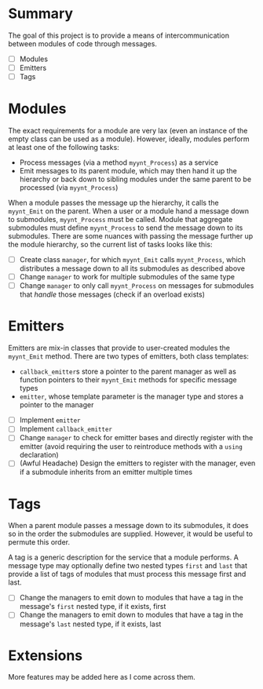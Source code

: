 # Summary
The goal of this project is to provide a means of intercommunication between modules of code through messages.

- [ ] Modules
- [ ] Emitters
- [ ] Tags

# Modules
The exact requirements for a module are very lax (even an instance of the empty class can be used as a module).
However, ideally, modules perform at least one of the following tasks:

- Process messages (via a method `myynt_Process`) as a service
- Emit messages to its parent module, which may then hand it up the hierarchy or back down to sibling modules under the same parent to be processed (via `myynt_Process`)

When a module passes the message up the hierarchy, it calls the `myynt_Emit` on the parent.
When a user or a module hand a message down to submodules, `myynt_Process` must be called.
Module that aggregate submodules must define `myynt_Process` to send the message down to its submodules.
There are some nuances with passing the message further up the module hierarchy, so the current list of tasks looks like this:

- [ ] Create class `manager`, for which `myynt_Emit` calls `myynt_Process`, which distributes a message down to all its submodules as described above
- [ ] Change `manager` to work for multiple submodules of the same type
- [ ] Change `manager` to only call `myynt_Process` on messages for submodules that *handle* those messages (check if an overload exists)

# Emitters
Emitters are mix-in classes that provide to user-created modules the `myynt_Emit` method.
There are two types of emitters, both class templates:
- `callback_emitter`s store a pointer to the parent manager as well as function pointers to their `myynt_Emit` methods for specific message types
- `emitter`, whose template parameter is the manager type and stores a pointer to the manager

- [ ] Implement `emitter`
- [ ] Implement `callback_emitter`
- [ ] Change `manager` to check for emitter bases and directly register with the emitter (avoid requiring the user to reintroduce methods with a `using` declaration)
- [ ] \(Awful Headache) Design the emitters to register with the manager, even if a submodule inherits from an emitter multiple times

# Tags
When a parent module passes a message down to its submodules, it does so in the order the submodules are supplied. However, it would be useful to permute this order. 

A tag is a generic description for the service that a module performs.
A message type may optionally define two nested types `first` and `last` that provide a list of tags of modules that must process this message first and last.

- [ ] Change the managers to emit down to modules that have a tag in the message's `first` nested type, if it exists, first
- [ ] Change the managers to emit down to modules that have a tag in the message's `last` nested type, if it exists, last

# Extensions
More features may be added here as I come across them.